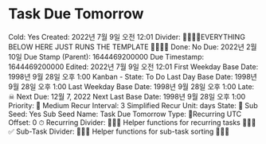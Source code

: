 # Task Due Tomorrow

Cold: Yes
Created: 2022년 7월 9일 오전 12:01
Divider: 🛑🛑🛑🛑EVERYTHING BELOW HERE JUST RUNS THE TEMPLATE 🛑🛑🛑🛑
Done: No
Due: 2022년 2월 10일
Due Stamp (Parent): 1644469200000
Due Timestamp: 1644469200000
Edited: 2022년 7월 9일 오전 12:01
First Weekday Base Date: 1998년 9월 28일 오후 1:00
Kanban - State: To Do
Last Day Base Date: 1998년 9월 28일 오후 1:00
Last Weekday Base Date: 1998년 9월 28일 오후 1:00
Late: ☠
Next Due: 12월 7, 2022
Next Last Base Date: 1998년 9월 28일 오후 1:00
Priority: 🧀 Medium
Recur Interval: 3
Simplified Recur Unit: days
State: 🔴
Sub Seed: Yes
Sub Seed Name: Task Due Tomorrow
Type: 🔄Recurring
UTC Offset: 0
⏱ Recurring Divider: 🛑🛑🛑 Helper functions for recurring tasks 🛑🛑🛑
✅ Sub-Task Divider: 🛑🛑🛑 Helper functions for sub-task sorting 🛑🛑🛑